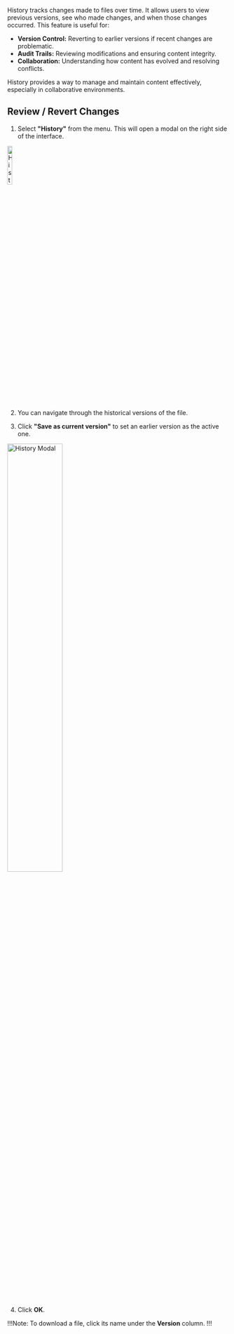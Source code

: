 History tracks changes made to files over time. It allows users to view previous versions, see who made changes, and when those changes occurred. This feature is useful for:

- **Version Control:** Reverting to earlier versions if recent changes are problematic.
- **Audit Trails:** Reviewing modifications and ensuring content integrity.
- **Collaboration:** Understanding how content has evolved and resolving conflicts.

History provides a way to manage and maintain content effectively, especially in collaborative environments.

## Review / Revert Changes

1. Select **"History"** from the menu. This will open a modal on the right side of the interface.

<p><img src="/static/images/common/history-menu.jpg" alt="History Menu" style="width: 15%;"></p>

2. You can navigate through the historical versions of the file.

3. Click <span class="text-red">**"Save as current version"**</span> to set an earlier version as the active one.

<p><img src="/static/images/files/history.jpg" alt="History Modal" style="width: 50%;"></p>

4. Click <span class="text-blue">**OK**</span>.

!!!Note:
To download a file, click its name under the **Version** column.
!!!